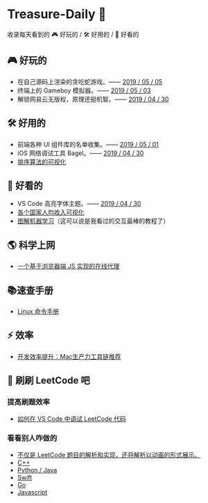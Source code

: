 # Treasure-Daily 🎁

收录每天看到的 🎮 好玩的 / 🛠 好用的 / 🎨 好看的

## 🎮 好玩的

- 在自己源码上渲染的贪吃蛇游戏。—— [2019 / 05 / 05](https://github.com/sunhengzhe/Treasure-Daily/issues/5)
- 终端上的 Gameboy 模拟器。—— [2019 / 05 / 03](https://github.com/sunhengzhe/Treasure-Daily/issues/3)
- 解锁网易云无版权，原理还挺机智。—— [2019 / 04 / 30](https://github.com/sunhengzhe/Treasure-Daily/issues/1)

## 🛠 好用的

- 前端各种 UI 组件库的名单收集。—— [2019 / 05 / 01](https://github.com/sunhengzhe/Treasure-Daily/issues/2)
- iOS 网络调试工具 Bagel。—— [2019 / 04 / 30](https://github.com/sunhengzhe/Treasure-Daily/issues/1)
- [排序算法的可视化](https://www.toptal.com/developers/sorting-algorithms)

## 🎨 好看的

- VS Code 高亮字体主题。—— [2019 / 04 / 30](https://github.com/sunhengzhe/Treasure-Daily/issues/1)
- [各个国家人均收入可视化](https://www.gapminder.org/tools/#$state$time$value=2018;;&chart-type=bubbles)
- [图解机器学习](http://www.r2d3.us/)（这可以说是我看过的交互最棒的教程了）

## 🌎 科学上网

- [一个基于浏览器端 JS 实现的在线代理](https://github.com/EtherDream/jsproxy)

## 📚速查手册

- [Linux 命令手册](https://github.com/jaywcjlove/linux-command)

## ⚡️ 效率

- [开发效率提升：Mac生产力工具链推荐](https://github.com/Louiszhai/tool)

## 📝 刷刷 LeetCode 吧

### 提高刷题效率

- [如何在 VS Code 中调试 LeetCode 代码](https://zhuanlan.zhihu.com/p/62521108)

### 看看别人咋做的

- [不仅是 LeetCode 题目的解析和实现，还将解析以动画的形式展示。](https://github.com/MisterBooo/LeetCodeAnimation)
- [C++](https://github.com/haoel/leetcode)
- [Python / Java](https://github.com/qiyuangong/leetcode)
- [Swift](https://github.com/soapyigu/LeetCode-Swift)
- [Go](https://github.com/aQuaYi/LeetCode-in-Go)
- [Javascript](https://github.com/azl397985856/leetcode)
